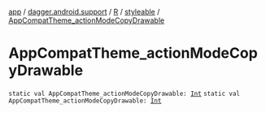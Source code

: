 [app](../../../index.md) / [dagger.android.support](../../index.md) / [R](../index.md) / [styleable](index.md) / [AppCompatTheme_actionModeCopyDrawable](./-app-compat-theme_action-mode-copy-drawable.md)

# AppCompatTheme_actionModeCopyDrawable

`static val AppCompatTheme_actionModeCopyDrawable: `[`Int`](https://kotlinlang.org/api/latest/jvm/stdlib/kotlin/-int/index.html)
`static val AppCompatTheme_actionModeCopyDrawable: `[`Int`](https://kotlinlang.org/api/latest/jvm/stdlib/kotlin/-int/index.html)